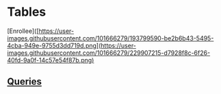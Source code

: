 # Tables

[Enrollee]([https://user-images.githubusercontent.com/101666279/193799590-be2b6b43-5495-4cba-949e-9755d3dd719d.png](https://user-images.githubusercontent.com/101666279/229907215-d7928f8c-6f26-40fd-9a0f-14c57e54f87b.png)

## [Queries](https://github.com/IlyaAboneev/SQL/blob/main/Stepik.org/SQL%20simulator/Enrollee/Enrollee.sql)

